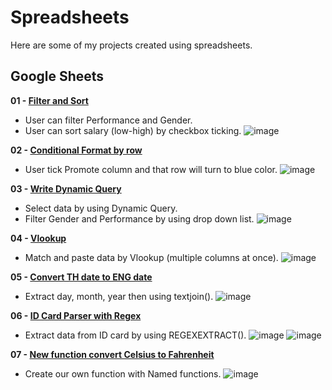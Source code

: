 # Spreadsheets
Here are some of my projects created using spreadsheets.

## Google Sheets
**01 - [Filter and Sort](https://docs.google.com/spreadsheets/d/1cNCKev61OK8ZgljakS7jtpLAByFS0M6XV5RJEXLphBg/edit?gid=151074853#gid=151074853)**
- User can filter Performance and Gender.
- User can sort salary (low-high) by checkbox ticking.
![image](https://github.com/Warasineesines/Spreadsheets/assets/153973331/27d5395d-f874-46e3-8e64-b3e37e0b37e9)

**02 - [Conditional Format by row](https://docs.google.com/spreadsheets/d/1cNCKev61OK8ZgljakS7jtpLAByFS0M6XV5RJEXLphBg/edit?gid=101149468#gid=101149468)**
- User tick Promote column and that row will turn to blue color.
![image](https://github.com/Warasineesines/Spreadsheets/assets/153973331/43da081d-2d1e-436c-966e-6843af9a8fb5)

**03 - [Write Dynamic Query](https://docs.google.com/spreadsheets/d/1cNCKev61OK8ZgljakS7jtpLAByFS0M6XV5RJEXLphBg/edit?gid=1981431105#gid=1981431105)**
- Select data by using Dynamic Query.
- Filter Gender and Performance by using drop down list.
![image](https://github.com/Warasineesines/Spreadsheets/assets/153973331/f893e25a-356b-4907-ba37-9c541437af22)

**04 - [Vlookup](https://docs.google.com/spreadsheets/d/1cNCKev61OK8ZgljakS7jtpLAByFS0M6XV5RJEXLphBg/edit?gid=927611170#gid=927611170)**
- Match and paste data by Vlookup (multiple columns at once). 
![image](https://github.com/Warasineesines/Spreadsheets/assets/153973331/ca0b11fc-df6c-40c3-97fd-5058cc163cfc)

**05 - [Convert TH date to ENG date](https://docs.google.com/spreadsheets/d/1cNCKev61OK8ZgljakS7jtpLAByFS0M6XV5RJEXLphBg/edit?gid=1656509133#gid=1656509133)**
- Extract day, month, year then using textjoin().
![image](https://github.com/Warasineesines/Spreadsheets/assets/153973331/9321e1b4-ba06-484c-859d-e1c20783b78e)

**06 - [ID Card Parser with Regex](https://docs.google.com/spreadsheets/d/1cNCKev61OK8ZgljakS7jtpLAByFS0M6XV5RJEXLphBg/edit?gid=2014543270#gid=2014543270)**
- Extract data from ID card by using REGEXEXTRACT().
![image](https://github.com/Warasineesines/Spreadsheets/assets/153973331/dbe0fb10-a9a9-4c5d-b1d7-171ee162ec4f)
![image](https://github.com/Warasineesines/Spreadsheets/assets/153973331/92f261cb-5bfc-42ef-812b-e943e65a90c1)

**07 - [New function convert Celsius to Fahrenheit](https://docs.google.com/spreadsheets/d/1cNCKev61OK8ZgljakS7jtpLAByFS0M6XV5RJEXLphBg/edit?gid=829857650#gid=829857650)**
- Create our own function with Named functions. 
![image](https://github.com/Warasineesines/Spreadsheets/assets/153973331/b8a86b21-246d-4987-9bf8-5e9510654d39)

